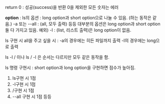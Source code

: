 return 0 : 성공(success)을 반환
0을 제외한 모든 숫자는 에러


**option** : 
ls의 옵션 : long option과 short option으로 나눌 수 있음. (하는 동작은 같음.) 
    -a 또는 --all : (all, 모두 출력) 
    등등 대부분의 옵션은 long option과 short option 둘 다 가지고 있음.
    예외) -l : (list, 리스트 출력)은 long option이 없음.


ls 구현 시 all을 주고 싶을 시 : 
  -a의 경우에는 히든 파일까지 출력
  -l의 경우에는 long으로 출력


ls -l / 이나 ls / -l 은 순서는 다르지만 모두 같은 동작을 함.


ls 명령 구현시 : short option과 long option을 구현하면 점수가 높아짐.
1. ls구현 시 1점
2. -l구현 시 1점
3. /구현 시 1점
4. --all 구현 시 1점 등등


